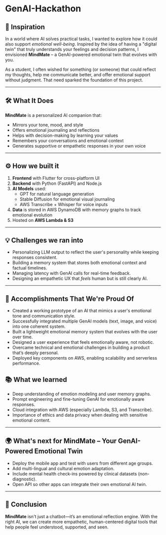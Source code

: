 # GenAI-Hackathon

## 🧠 Inspiration

In a world where AI solves practical tasks, I wanted to explore how it could also support *emotional well-being*. Inspired by the idea of having a "digital twin" that truly understands your feelings and decision patterns, I envisioned **MindMate** – a GenAI-powered emotional twin that evolves with you.

As a student, I often wished for something (or someone) that could reflect my thoughts, help me communicate better, and offer emotional support without judgment. That need sparked the foundation of this project.

---

## 🛠️ What It Does

**MindMate** is a personalized AI companion that:

- Mirrors your tone, mood, and style
- Offers emotional journaling and reflections
- Helps with decision-making by learning your values
- Remembers your conversations and emotional context
- Generates supportive or empathetic responses in your own voice

---

## ⚙️ How we built it

1. **Frontend** with Flutter for cross-platform UI
2. **Backend** with Python (FastAPI) and Node.js
3. **AI Models** used:
   - GPT for natural language generation
   - Stable Diffusion for emotional visual journaling
   - AWS Transcribe + Whisper for voice inputs
4. **Data** is stored in AWS DynamoDB with memory graphs to track emotional evolution
5. Hosted on **AWS Lambda & S3**

---

## 💡 Challenges we ran into

- Personalizing LLM output to reflect the user's personality while keeping responses consistent.
- Building a memory system that stores both emotional context and factual timelines.
- Managing latency with GenAI calls for real-time feedback.
- Designing an empathetic UX that *feels* human but is still clearly AI.

---
## 🏅 Accomplishments That We're Proud Of

- Created a working prototype of an AI that mimics a user's emotional tone and communication style.
- Successfully integrated multiple GenAI models (text, image, and voice) into one coherent system.
- Built a lightweight emotional memory system that evolves with the user over time.
- Designed a user experience that feels emotionally aware, not robotic.
- Overcame technical and emotional challenges in building a product that’s deeply personal.
- Deployed key components on AWS, enabling scalability and serverless performance.


## 📚 What we learned

- Deep understanding of emotion modeling and user memory graphs.
- Prompt engineering and fine-tuning GenAI for emotionally aware responses.
- Cloud integration with AWS (especially Lambda, S3, and Transcribe).
- Importance of ethics and data privacy when dealing with sensitive emotional content.

---

## 🌍 What's next for MindMate – Your GenAI-Powered Emotional Twin

- Deploy the mobile app and test with users from different age groups.
- Add multi-lingual and cultural emotion adaptation.
- Include mental health check-ins powered by clinical datasets (non-diagnostic).
- Open API so other apps can integrate their own emotional AI twin.

---

## 🚀 Conclusion

**MindMate** isn't just a chatbot—it’s an emotional reflection engine. With the right AI, we can create more empathetic, human-centered digital tools that help people feel understood, supported, and seen.
